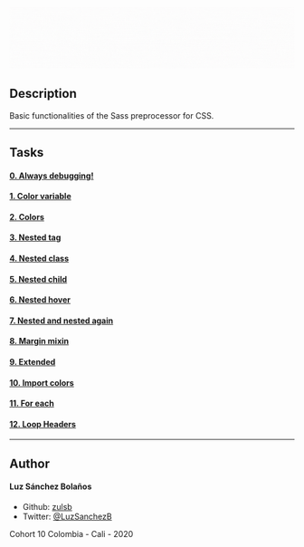 ![Banner](banner-sass.gif)

## Description

Basic functionalities of the Sass preprocessor for CSS.

---
## Tasks
#### [0. Always debugging! ](./0-debug_log.scss)
#### [1. Color variable](./1-color_variable.scss)
#### [2. Colors](./2-color_variables.scss)
#### [3. Nested tag](./3-nested_tag.scss)
#### [4. Nested class](./4-nested_class.scss)
#### [5. Nested child](./5-nested_child.scss)
#### [6. Nested hover](./6-nested_hover.scss)
#### [7. Nested and nested again](./7-nested_deeper.scss)
#### [8. Margin mixin](./8-mixin_margins.scss)
#### [9. Extended](./9-extend_list.scss)
#### [10. Import colors ](./10-import_colors.scss)
#### [11. For each](./11-loop_photos.scss)
#### [12. Loop Headers](./12-loop_header.scss)
---

## Author
#### Luz Sánchez Bolaños
- Github: [zulsb](https://github.com/zulsb)
- Twitter: [@LuzSanchezB](https://twitter.com/LuzSanchezB)

Cohort 10
Colombia - Cali - 2020